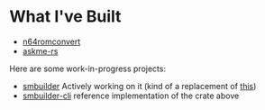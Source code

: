 # What I've Built

* [n64romconvert](https://github.com/ezntek/n64romconvert)
* [askme-rs](https://github.com/DaringCuteSeal/askme-rs)

Here are some work-in-progress projects:

 * [smbuilder](https://github.com/ezntek/smbuilder) Actively working on it (kind of a replacement of [this](https://github.com/ezntek/SM64LinuxLauncher-qt))
 * [smbuilder-cli](https://github.com/ezntek/smbuilder-cli) reference implementation of the crate above